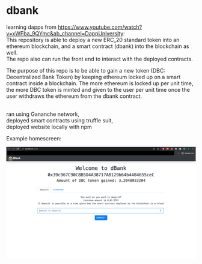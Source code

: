 # dbank
learning dapps from https://www.youtube.com/watch?v=xWFba_9QYmc&ab_channel=DappUniversity: <br />
This repository is able to deploy a new ERC_20 standard token into an ethereum blockchain, and a smart contract (dbank) into the blockchain as well. <br />
The repo also can run the front end to interact with the deployed contracts. <br />

The purpose of this repo is to be able to gain a new token (DBC: Decentralized Bank Token) by keeping ethereum locked up on a smart contract inside a blockchain. The more ethereum is locked up per unit time, the more DBC token is minted and given to the user per unit time once the user withdraws the ethereum from the dbank contract. <br /> <br />

  ran using Gananche network, <br />
  deployed smart contracts using truffle suit, <br />
  deployed website locally with npm <br />
  
Example homescreen: <br />  

![alt text](https://github.com/EnrikoChavez/dbank/blob/master/_example_image_homescreen.png?raw=true)
